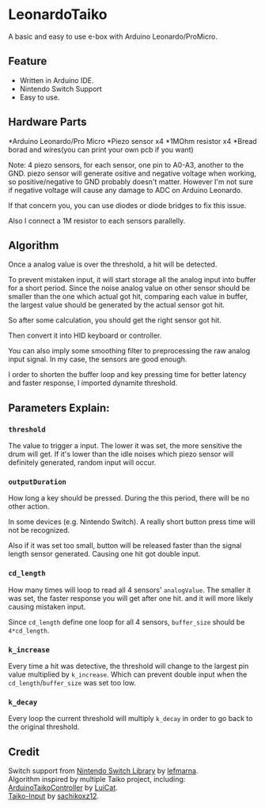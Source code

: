 # LeonardoTaiko

A basic and easy to use e-box with Arduino Leonardo/ProMicro.   

## Feature

* Written in Arduino IDE.
* Nintendo Switch Support
* Easy to use.

## Hardware Parts
*Arduino Leonardo/Pro Micro
*Piezo sensor x4
*1MOhm resistor x4
*Bread borad and wires(you can print your own pcb if you want)

Note:
4 piezo sensors, for each sensor, one pin to A0-A3, another to the GND. piezo sensor will generate ositive and negative voltage when working, so positive/negative to GND probably doesn't matter. However I'm not sure if negative voltage will cause any damage to ADC on Arduino Leonardo.  

If that concern you, you can use diodes or diode bridges to fix this issue.  

Also I connect a 1M resistor to each sensors parallelly.

## Algorithm

Once a analog value is over the threshold, a hit will be detected. 

To prevent mistaken input, it will start storage all the analog input into buffer for a short period. Since the noise analog value on other sensor should be smaller than the one which actual got hit, comparing each value in buffer, the largest value should be generated by the actual sensor got hit.

So after some calculation, you should get the right sensor got hit.

Then convert it into HID keyboard or controller.

You can also imply some smoothing filter to preprocessing the raw analog input signal. In my case, the sensors are good enough.

I order to shorten the buffer loop and key pressing time for better latency and faster response, I imported dynamite threshold.

## Parameters Explain:

### ```threshold```

The value to trigger a input. The lower it was set, the more sensitive the drum will get. If it's lower than the idle noises which piezo sensor will definitely generated, random input will occur.

### ```outputDuration```
How long a key should be pressed. During the this period, there will be no other action.

In some devices (e.g. Nintendo Switch). A really short button press time will not be recognized.

Also if it was set too small, button will be released faster than the signal length sensor generated. Causing one hit got double input.

### ```cd_length```
How many times will loop to read all 4 sensors' ```analogValue```. The smaller it was set, the faster response you will get after one hit. and it will more likely causing mistaken input.

Since ```cd_length``` define one loop for all 4 sensors, ```buffer_size``` should be ```4*cd_length```.

### ```k_increase```
Every time a hit was detective, the threshold will change to the largest pin value multiplied by ```k_increase```. Which can prevent double input when the ```cd_length```/```buffer_size``` was set too low.

### ```k_decay```
Every loop the current threshold will multiply ```k_decay``` in order to go back to the original threshold.


###

## Credit
Switch support from
[Nintendo Switch Library](https://www.arduino.cc/reference/en/libraries/nintendoswitchcontrollibrary/) by [lefmarna](https://github.com/lefmarna).  
Algorithm inspired by multiple Taiko project, including:  
 [ArduinoTaikoController](https://github.com/LuiCat/ArduinoTaikoController) by [LuiCat](https://github.com/LuiCat).  
[Taiko-Input](https://github.com/sachikoxz12/Taiko-Input) by [sachikoxz12](https://github.com/sachikoxz12).